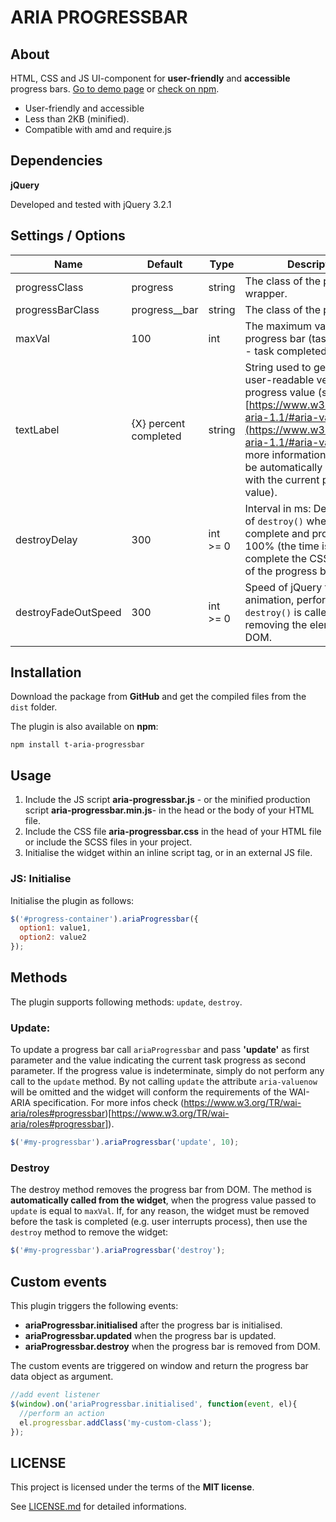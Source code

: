 # ARIA PROGRESSBAR

## About

HTML, CSS and JS UI-component for **user-friendly** and **accessible** progress bars. [Go to demo page](https://davidetriso.github.io/aria-progressbar/) or [check on npm](https://www.npmjs.com/package/t-aria-progressbar).

* User-friendly and accessible
* Less than 2KB (minified).
* Compatible with amd and require.js

## Dependencies

**jQuery**

Developed and tested with jQuery 3.2.1


## Settings / Options

Name | Default | Type | Description
-----|---------|------|-------------
progressClass | progress | string | The class of the progress bar wrapper.
progressBarClass | progress__bar | string | The class of the progress bar.
maxVal | 100 | int | The maximum value of the progress bar (task % = 100% - task completed!).
textLabel | {X} percent completed | string | String used to generate a user-readable version of the progress value (see [https://www.w3.org/TR/wai-aria-1.1/#aria-valuetext](https://www.w3.org/TR/wai-aria-1.1/#aria-valuetext) for more informations) (`{X}` will be automatically replaced with the current progress value).
destroyDelay | 300 | int >= 0 | Interval in ms: Delay the call of `destroy()` when task is complete and progress is 100% (the time is needed to complete the CSS transition of the progress bar).
destroyFadeOutSpeed | 300 | int >= 0 | Speed of jQuery fade-out animation, performed when `destroy()` is called, before removing the element from DOM.

## Installation

Download the package from **GitHub** and get the compiled files from the `dist` folder.

The plugin is also available on **npm**:
```
npm install t-aria-progressbar
```


## Usage

1. Include the JS script **aria-progressbar.js** - or the minified production script **aria-progressbar.min.js**-  in the head or the body of your HTML file.
2. Include the CSS file  **aria-progressbar.css** in the head of your HTML file or include the SCSS files in your project.
3. Initialise the widget within an inline script tag, or in an external JS file.


### JS: Initialise

Initialise the plugin as follows:

```javascript
$('#progress-container').ariaProgressbar({
  option1: value1,
  option2: value2
});
```

## Methods

The plugin supports following methods: `update`, `destroy`.

### Update:

To update a progress bar call `ariaProgressbar` and pass **'update'** as first parameter and the value indicating the current task progress as second parameter.
If the progress value  is indeterminate, simply do not perform any call to the `update` method. By not calling `update` the attribute `aria-valuenow` will be omitted and the widget will conform the requirements of the WAI-ARIA specification.
For more infos check (https://www.w3.org/TR/wai-aria/roles#progressbar)[https://www.w3.org/TR/wai-aria/roles#progressbar]).

```javascript
$('#my-progressbar').ariaProgressbar('update', 10);
```

### Destroy

The destroy method removes the progress bar from DOM. The method is **automatically called from the widget**, when the progress value passed to `update` is equal to `maxVal`.
If, for any reason, the widget must be removed before the task is completed (e.g. user interrupts process), then use the `destroy` method to remove the widget:

```javascript
$('#my-progressbar').ariaProgressbar('destroy');
```

## Custom events

This plugin triggers the following events:

* **ariaProgressbar.initialised** after the progress bar is initialised.
* **ariaProgressbar.updated** when the progress bar is updated.
* **ariaProgressbar.destroy** when the progress bar is removed from DOM.

The custom events are triggered on window and return the progress bar data object as argument.

```javascript
//add event listener  
$(window).on('ariaProgressbar.initialised', function(event, el){
  //perform an action
  el.progressbar.addClass('my-custom-class');
});
```

## LICENSE

This project is licensed under the terms of the **MIT license**.

See [LICENSE.md](LICENSE.md) for detailed informations.

